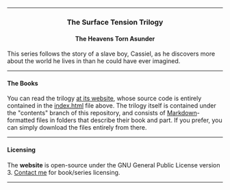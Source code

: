 <hr />

<h3 align="center">The Surface Tension Trilogy</h3>
<h4 align="center">The Heavens Torn Asunder</h4>
This series follows the story of a slave boy, Cassiel, as he discovers more about the world he lives in than he could have ever imagined.

<hr />

#### The Books
You can read the trilogy [at its website](https://israfiel-a.github.io/surface-tension), whose source code is entirely contained in the [index.html](./index.html) file above. The trilogy itself is contained under the "contents" branch of this repository, and consists of [Markdown](https://en.wikipedia.org/wiki/Markdown)-formatted files in folders that describe their book and part. If you prefer, you can simply download the files entirely from there.

<hr />

#### Licensing
The **website** is open-source under the GNU General Public License version 3. [Contact me](mailto:israfiel_buisness.nearly025@passfwd.com) for book/series licensing.

<hr />
